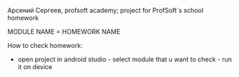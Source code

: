 Арсений Сергеев, profsoft academy;
project for ProfSoft`s school homework

MODULE NAME = HOMEWORK NAME

How to check homework:
 - open project in android studio - select module that u want to check - run it on device
